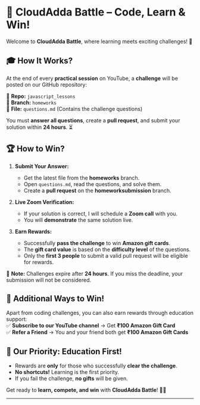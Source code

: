 # 🚀 CloudAdda Battle – Code, Learn & Win!  

Welcome to **CloudAdda Battle**, where learning meets exciting challenges! 🎯  

## 🎓 How It Works?  
At the end of every **practical session** on YouTube, a **challenge** will be posted on our GitHub repository:  

📌 **Repo:** `javascript_lessons`  
📌 **Branch:** `homeworks`  
📌 **File:** `questions.md` (Contains the challenge questions)  

You must **answer all questions**, create a **pull request**, and submit your solution within **24 hours**. ⏳  

## 🏆 How to Win?  
1. **Submit Your Answer:**  
   - Get the latest file from the **homeworks** branch.  
   - Open `questions.md`, read the questions, and solve them.  
   - Create a **pull request** on the **homeworksubmission** branch.  

2. **Live Zoom Verification:**  
   - If your solution is correct, I will schedule a **Zoom call** with you.  
   - You will **demonstrate** the same solution live.  

3. **Earn Rewards:**  
   - Successfully **pass the challenge** to win **Amazon gift cards**.  
   - The **gift card value** is based on the **difficulty level** of the questions.  
   - Only the **first 3 people** to submit a valid pull request will be eligible for rewards.  

🚨 **Note:** Challenges expire after **24 hours**. If you miss the deadline, your submission will not be considered.  

## 🎁 Additional Ways to Win!  
Apart from coding challenges, you can also earn rewards through education support:  
✅ **Subscribe to our YouTube channel** → Get **₹100 Amazon Gift Card**  
✅ **Refer a Friend** → You and your friend both get **₹100 Amazon Gift Cards**  

## 🎯 Our Priority: Education First!  
- Rewards are **only** for those who successfully **clear the challenge**.  
- **No shortcuts!** Learning is the first priority.  
- If you fail the challenge, **no gifts** will be given.  

Get ready to **learn, compete, and win** with **CloudAdda Battle**! 🚀🔥  

---
